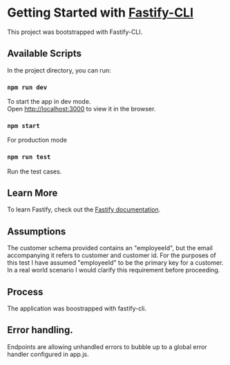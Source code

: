 # Getting Started with [Fastify-CLI](https://www.npmjs.com/package/fastify-cli)
This project was bootstrapped with Fastify-CLI.

## Available Scripts

In the project directory, you can run:

### `npm run dev`

To start the app in dev mode.\
Open [http://localhost:3000](http://localhost:3000) to view it in the browser.

### `npm start`

For production mode

### `npm run test`

Run the test cases.

## Learn More

To learn Fastify, check out the [Fastify documentation](https://fastify.dev/docs/latest/).


## Assumptions

The customer schema provided contains an "employeeId", but the email accompanying it refers to customer and customer id. For the purposes of this test I have assumed "employeeId" to be the primary key for a customer. In a real world scenario I would clarify this requirement before proceeding. 


## Process

The application was boostrapped with fastify-cli. 

## Error handling.

Endpoints are allowing unhandled errors to bubble up to a global error handler configured in app.js. 